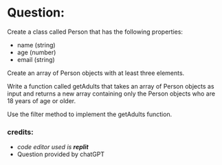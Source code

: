 # Question:
Create a class called Person that has the following properties:

- name (string)   
- age (number)   
- email (string)    

Create an array of Person objects with at least three elements.   

Write a function called getAdults that takes an array of Person objects as input and returns a new array containing only the Person objects who are     
18 years of age or older.   

Use the filter method to implement the getAdults function.    

### credits:
- <i>code editor used is <b>replit</b></i>
- Question provided by chatGPT
